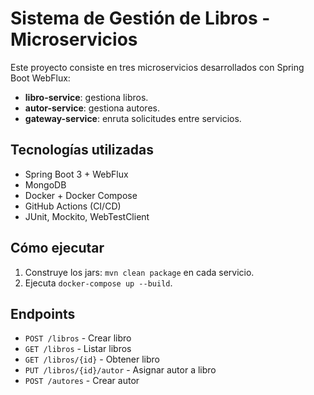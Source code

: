 # Sistema de Gestión de Libros - Microservicios

Este proyecto consiste en tres microservicios desarrollados con Spring Boot WebFlux:
- **libro-service**: gestiona libros.
- **autor-service**: gestiona autores.
- **gateway-service**: enruta solicitudes entre servicios.

## Tecnologías utilizadas
- Spring Boot 3 + WebFlux
- MongoDB
- Docker + Docker Compose
- GitHub Actions (CI/CD)
- JUnit, Mockito, WebTestClient

## Cómo ejecutar
1. Construye los jars: `mvn clean package` en cada servicio.
2. Ejecuta `docker-compose up --build`.

## Endpoints
- `POST /libros` - Crear libro
- `GET /libros` - Listar libros
- `GET /libros/{id}` - Obtener libro
- `PUT /libros/{id}/autor` - Asignar autor a libro
- `POST /autores` - Crear autor